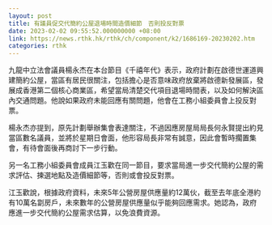 ```yaml
---
layout: post
title: 有議員促交代簡約公屋退場時間造價細節　否則投反對票
date: 2023-02-02 09:55:52.000000000 +08:00
link: https://news.rthk.hk/rthk/ch/component/k2/1686169-20230202.htm
categories: rthk
---
```


九龍中立法會議員楊永杰在本台節目《千禧年代》表示，政府計劃在啟德世運道興建簡約公屋，當區有居民很關注，包括擔心是否意味政府放棄將啟德新發展區，發展成香港第二個核心商業區，希望當局清楚交代項目退場時間表，以及如何解決區內交通問題。他說如果政府未能回應有關問題，他會在工務小組委員會上投反對票。

楊永杰亦提到，原先計劃舉辦集會表達關注，不過因應房屋局局長何永賢提出約見當區數名議員，並將於星期日會面，他形容局長非常有誠意，因此會暫時擱置集會，有待會面後再商討下一步行動。

另一名工務小組委員會成員江玉歡在同一節目，要求當局進一步交代簡約公屋的需求評估、揀選地點及造價細節等，否則或會投反對票。

江玉歡說，根據政府資料，未來5年公營房屋供應量約12萬伙，截至去年底全港約有10萬名劏房戶，未來數年的公營房屋供應量似乎能夠回應需求。她認為，政府應進一步交代簡約公屋需求估算，以免浪費資源。
